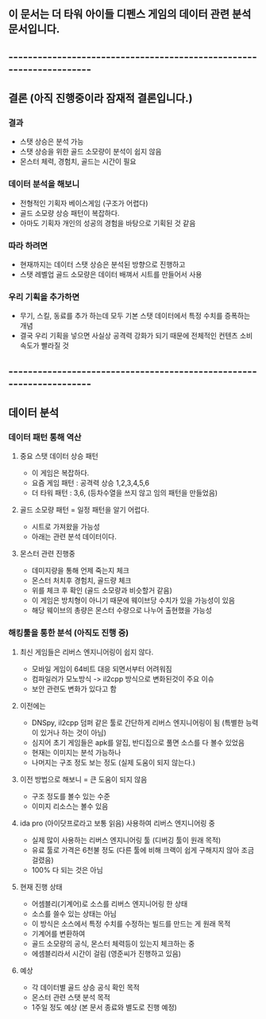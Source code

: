 ## 이 문서는 더 타워 아이들 디펜스 게임의 데이터 관련 분석 문서입니다.

## --------------------------------------------------------------------

## 결론 (아직 진행중이라 잠재적 결론입니다.)
### 결과
  - 스탯 상승은 분석 가능
  - 스탯 상승을 위한 골드 소모량이 분석이 쉽지 않음
  - 몬스터 체력, 경험치, 골드는 시간이 필요

### 데이터 분석을 해보니
  - 전형적인 기획자 베이스게임 (구조가 어렵다)
  - 골드 소모량 상승 패턴이 복잡하다.
  - 아마도 기획자 개인의 성공의 경험을 바탕으로 기획된 것 같음

### 따라 하려면
  - 현재까지는 데이터 스탯 상승은 분석된 방향으로 진행하고 
  - 스탯 레벨업 골드 소모량은 데이터 배껴서 시트를 만들어서 사용

### 우리 기획을 추가하면
  - 무기, 스킬, 동료를 추가 하는데 모두 기본 스탯 데이터에서 특정 수치를 증폭하는 개념
  - 결국 우리 기획을 넣으면 사실상 공격력 강화가 되기 때문에 전체적인 컨텐츠 소비 속도가 빨라질 것
     
## --------------------------------------------------------------------

## 데이터 분석 
### 데이터 패턴 통해 역산
1) 중요 스탯 데이터 상승 패턴
    - 이 게임은 복잡하다.
    - 요즘 게임 패턴 : 공격력 상승 1,2,3,4,5,6
    - 더 타워 패턴 : 3,6, (등차수열을 쓰지 않고 임의 패턴을 만들었음)
  
2) 골드 소모량 패턴
    = 일정 패턴을 알기 어럽다.
    - 시트로 가져왔을 가능성 
    - 아래는 관련 분석 데이터이다.  

3) 몬스터 관련 진행중
    - 데미지량을 통해 언제 죽는지 체크
    - 몬스터 처치후 경험치, 골드량 체크 
    - 위를 체크 후 확인 (골드 소모량과 비슷할거 같음)
    - 이 게임은 방치형이 아니기 때문에 웨이브당 수치가 있을 가능성이 있음
    - 해당 웨이브의 총량은 몬스터 수량으로 나누어 출현했을 가능성  
  
### 해킹툴을 통한 분석 (아직도 진행 중)
1) 최신 게임들은 리버스 엔지니어링이 쉽지 않다. 
    - 모바일 게임이 64비트 대응 되면서부터 어려워짐  
    - 컴파일러가 모노방식 -> il2cpp 방식으로 변화된것이 주요 이슈
    - 보안 관련도 변화가 있다고 함

2) 이전에는 
    - DNSpy, il2cpp 덤퍼 같은 툴로 간단하게 리버스 엔지니어링이 됨 (특별한 능력이 있거나 하는 것이 아님)
    - 심지어 초기 게임들은 apk를 알집, 반디집으로 풀면 소스를 다 볼수 있었음    
    - 현재는 이미지는 분석 가능하나 
    - 나머지는 구조 정도 보는 정도 (실제 도움이 되지 않는다.)

3) 이전 방법으로 해보니
    = 큰 도움이 되지 않음 
    - 구조 정도를 볼수 있는 수준
    - 이미지 리소스는 볼수 있음

3) ida pro (아이닷프로라고 보통 읽음) 사용하여 리버스 엔지니어링 중
    - 실제 많이 사용하는 리버스 엔지니어링 툴 (디버깅 툴이 원래 목적)
    - 유료 툴로 가격은 6천불 정도 (다른 툴에 비해 크랙이 쉽게 구해지지 않아 조금 걸렸음)
    - 100% 다 되는 것은 아님 

4) 현재 진행 상태
    - 어셈블리(기계어)로 소스를 리버스 엔지니어링 한 상태 
    - 소스를 쓸수 있는 상태는 아님 
    - 이 방식은 소스에서 특정 수치를 수정하는 빌드를 만드는 게 원래 목적
    - 기계어를 변환하여 
    - 골드 소모량의 공식, 몬스터 체력등이 있는지 체크하는 중
    - 에셈블리라서 시간이 걸림 (영준씨가 진행하고 있음)
   
5) 예상
    - 각 데이터별 골드 상승 공식 확인 목적
    - 몬스터 관련 스탯 분석 목적
    - 1주일 정도 예상 (본 문서 종료와 별도로 진행 예정)

